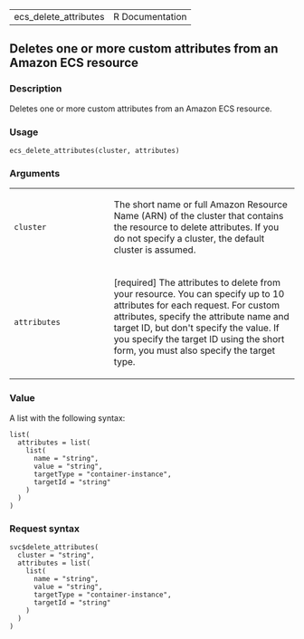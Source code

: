 <table style="width: 100%;">
<tbody>
<tr class="odd">
<td>ecs_delete_attributes</td>
<td style="text-align: right;">R Documentation</td>
</tr>
</tbody>
</table>

## Deletes one or more custom attributes from an Amazon ECS resource

### Description

Deletes one or more custom attributes from an Amazon ECS resource.

### Usage

    ecs_delete_attributes(cluster, attributes)

### Arguments

<table>
<colgroup>
<col style="width: 35%" />
<col style="width: 65%" />
</colgroup>
<tbody>
<tr class="odd">
<td><code id="ecs_delete_attributes_:_cluster">cluster</code></td>
<td><p>The short name or full Amazon Resource Name (ARN) of the cluster
that contains the resource to delete attributes. If you do not specify a
cluster, the default cluster is assumed.</p></td>
</tr>
<tr class="even">
<td><code id="ecs_delete_attributes_:_attributes">attributes</code></td>
<td><p>[required] The attributes to delete from your resource. You can
specify up to 10 attributes for each request. For custom attributes,
specify the attribute name and target ID, but don't specify the value.
If you specify the target ID using the short form, you must also specify
the target type.</p></td>
</tr>
</tbody>
</table>

### Value

A list with the following syntax:

    list(
      attributes = list(
        list(
          name = "string",
          value = "string",
          targetType = "container-instance",
          targetId = "string"
        )
      )
    )

### Request syntax

    svc$delete_attributes(
      cluster = "string",
      attributes = list(
        list(
          name = "string",
          value = "string",
          targetType = "container-instance",
          targetId = "string"
        )
      )
    )
